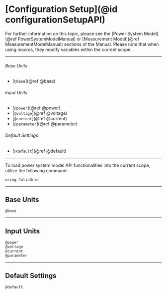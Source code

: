 # [Configuration Setup](@id configurationSetupAPI)

For further information on this topic, please see the [Power System Model](@ref PowerSystemModelManual) or [Measurement Model](@ref MeasurementModelManual) sections of the Manual. Please note that when using macros, they modify variables within the current scope.

---

###### Base Units
* [`@base`](@ref @base)

###### Input Units
* [`@power`](@ref @power)
* [`@voltage`](@ref @voltage)
* [`@current`](@ref @current)
* [`@parameter`](@ref @parameter)

###### Default Settings
* [`@default`](@ref @default)

---

To load power system model API functionalities into the current scope, utilize the following command:
```@example LoadApi
using JuliaGrid
```

---

## Base Units
```@docs
@base
```

---

## Input Units
```@docs
@power
@voltage
@current
@parameter
```

---

## Default Settings
```@docs
@default
```